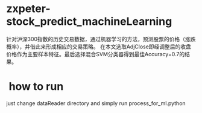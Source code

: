 # zxpeter-stock_predict_machineLearning
针对沪深300指数的历史交易数据，通过机器学习的方法，预测股票的价格（涨跌概率），并借此来形成相应的交易策略。
在本文选取AdjClose即经调整后的收盘价格作为主要样本特征。最后选择混合SVM分类器得到最佳Accuracy=0.7的结果。

#  how to run
just change dataReader directory and simply run process_for_ml.python 
